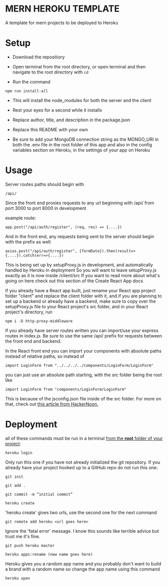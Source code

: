 # MERN HEROKU TEMPLATE

A template for mern projects to be deployed to Heroku

# Setup

- Download the repositiory

- Open terminal from the root directory, or open terminal and then navigate to the root directory with `cd`

- Run the command

```
npm run install-all
```

- This will install the node_modules for both the server and the client

- Rest your eyes for a second while it installs

- Replace author, title, and description in the package.json

- Replace this README with your own

- Be sure to add your MongoDB connection string as the MONGO_URI in both the .env file in the root folder of this app and also in the config variables section on Heroku, in the settings of your app on Heroku

# Usage

Server routes paths should begin with

```
/api/
```

Since the front end proxies requests to any url beginning with /api/
from port 3000 to port 8000 in development

example route:

```
app.post("/api/auth/register", (req, res) => {....})
```

And in the front end, any requests being sent to the server should begin with the prefix as well:

```
axios.post("/api/auth/register", {formDate}).then(result=>{....}).catch(err=>{....})
```

This is being set up by setupProxy.js in development, and automatically handled by Heroku in deployment
So you will want to leave setupProxy.js exactly as it is now inside /client/src
If you want to read more about what's going on here check out <a src="https://create-react-app.dev/docs/proxying-api-requests-in-development/">this section of the Create React App docs</a>

If you already have a React app built, just rename your React app project folder "client" and replace the client folder with it, and if you are planning to set up a backend or already have a backend, make sure to copy over the setupProxy.js file to your React project's src folder, and in your React project's directory, run

```
npm i -D http-proxy-middleware
```

If you already have server routes written you can import/use your express routes in index.js. Be sure to use the same /api/ prefix for requests between the front end and backend.

In the React front end you can import your components with absolute paths instead of relative paths, so instead of

```
import LoginForm from "../../../../components/LoginForm/LoginForm"
```

you can just use an absolute path starting, with the src folder being the root like

```
import LoginForm from "components/LoginForm/LoginForm"
```

This is because of the jsconfig.json file inside of the src folder. For more on that, check out <a href='https://hackernoon.com/react-pro-tip-use-absolute-imports-for-better-readability-and-easy-refactoring-2ad5c7f2f957'>this article from HackerNoon.</a>

# Deployment

all of these commands must be run in a terminal <u>from the <b>root</b> folder of your project</u>:

```
heroku login
```

Only run this one if you have not already initialized the git repository. If you already have your project hooked up to a GitHub repo do not run this one:

```
git init
```

```
git add .
```

```
git commit -m “initial commit”
```

```
heroku create
```

'heroku create' gives two urls, use the second one for the next command

```
git remote add heroku <url goes here>
```

Ignore the 'fatal error' message. I know this sounds like terrible advice but trust me it's fine.

```
git push heroku master
```

```
heroku apps:rename (new name goes here)
```

Heroku gives you a random app name and you probably don't want to build a brand with a random name so change the app name using this command

```
heroku open
```
